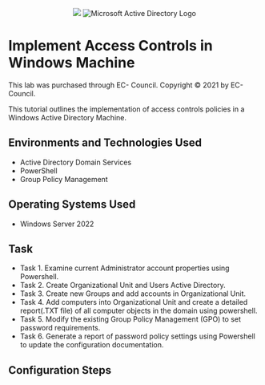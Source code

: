 <p align="center">
<img src="https://upload.wikimedia.org/wikipedia/commons/c/cb/Ec_Council_Logo.png">
<img src="https://dfir.blog/content/images/2019/01/autopsy-margin.png" alt="Microsoft Active Directory Logo"/>
</p>

<h1>Implement Access Controls in Windows Machine</h1>

This lab was purchased through EC- Council. Copyright © 2021 by EC-Council.

This tutorial outlines the implementation of access controls policies in a Windows Active Directory Machine.


<h2>Environments and Technologies Used</h2>

- Active Directory Domain Services
- PowerShell
- Group Policy Management
  
<h2>Operating Systems Used </h2>

- Windows Server 2022

<h2>Task</h2>

- Task 1. Examine current Administrator account properties using Powershell.
- Task 2. Create Organizational Unit and Users Active Directory.
- Task 3. Create new Groups and add accounts in Organizational Unit.
- Task 4. Add computers into Organizational Unit and create a detailed report(.TXT file) of all computer objects in the domain using powershell.
- Task 5. Modify the existing Group Policy Management (GPO) to set password requirements.
- Task 6. Generate a report of password policy settings using Powershell to update the configuration documentation.

<h2>Configuration Steps</h2>
